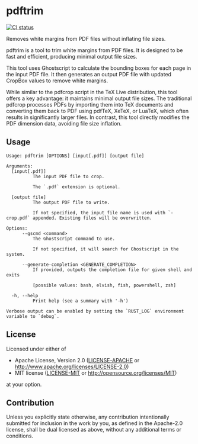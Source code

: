 # pdftrim

[![CI status](https://github.com/ciffelia/pdftrim/actions/workflows/ci.yaml/badge.svg)](https://github.com/ciffelia/pdftrim/actions/workflows/ci.yaml)

Removes white margins from PDF files without inflating file sizes.

pdftrim is a tool to trim white margins from PDF files. It is designed to be fast and efficient, producing minimal output file sizes.

This tool uses Ghostscript to calculate the bounding boxes for each page in the input PDF file. It then generates an output PDF file with updated CropBox values to remove white margins.

While similar to the pdfcrop script in the TeX Live distribution, this tool offers a key advantage: it maintains minimal output file sizes. The traditional pdfcrop processes PDFs by importing them into TeX documents and converting them back to PDF using pdfTeX, XeTeX, or LuaTeX, which often results in significantly larger files. In contrast, this tool directly modifies the PDF dimension data, avoiding file size inflation.

## Usage

```
Usage: pdftrim [OPTIONS] [input[.pdf]] [output file]

Arguments:
  [input[.pdf]]
          The input PDF file to crop.
          
          The `.pdf` extension is optional.

  [output file]
          The output PDF file to write.
          
          If not specified, the input file name is used with `-crop.pdf` appended. Existing files will be overwritten.

Options:
      --gscmd <command>
          The Ghostscript command to use.
          
          If not specified, it will search for Ghostscript in the system.

      --generate-completion <GENERATE_COMPLETION>
          If provided, outputs the completion file for given shell and exits
          
          [possible values: bash, elvish, fish, powershell, zsh]

  -h, --help
          Print help (see a summary with '-h')

Verbose output can be enabled by setting the `RUST_LOG` environment variable to `debug`.
```

## License

Licensed under either of

- Apache License, Version 2.0 ([LICENSE-APACHE](LICENSE-APACHE) or http://www.apache.org/licenses/LICENSE-2.0)
- MIT license ([LICENSE-MIT](LICENSE-MIT) or http://opensource.org/licenses/MIT)

at your option.

## Contribution

Unless you explicitly state otherwise, any contribution intentionally submitted for inclusion in the work by you, as defined in the Apache-2.0 license, shall be dual licensed as above, without any additional terms or conditions.
